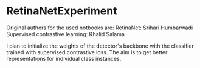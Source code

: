 # RetinaNetExperiment
Original authors for the used notbooks are:
RetinaNet: Srihari Humbarwadi
Supervised contrastive learning: Khalid Salama

I plan to initialize the weights of the detector's backbone with the classifier trained with supervised contrastive loss. The aim is to get better representations for individual class instances.
